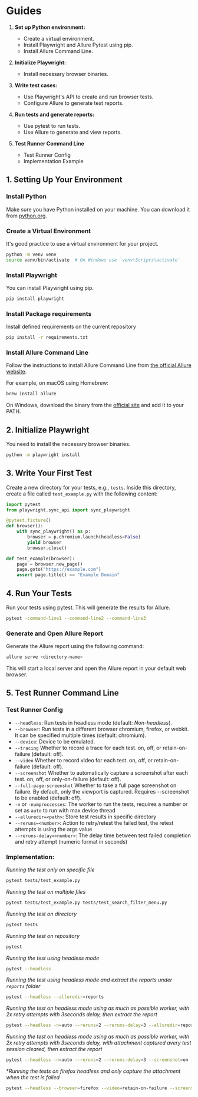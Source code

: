 # Guides
1. **Set up Python environment:**
   - Create a virtual environment.
   - Install Playwright and Allure Pytest using pip.
   - Install Allure Command Line.

2. **Initialize Playwright:**
   - Install necessary browser binaries.

3. **Write test cases:**
   - Use Playwright's API to create and run browser tests.
   - Configure Allure to generate test reports.

4. **Run tests and generate reports:**
   - Use pytest to run tests.
   - Use Allure to generate and view reports. 

5. **Test Runner Command Line**
   - Test Runner Config
   - Implementation Example


## 1. Setting Up Your Environment

### Install Python
Make sure you have Python installed on your machine. You can download it from [python.org](https://www.python.org/).

### Create a Virtual Environment
It's good practice to use a virtual environment for your project.

```bash
python -m venv venv
source venv/bin/activate  # On Windows use `venv\Scripts\activate`
```

### Install Playwright
You can install Playwright using pip.

```bash
pip install playwright
```

### Install Package requirements
Install defined requirements on the current repository 

```bash
pip install -r requirements.txt
```

### Install Allure Command Line
Follow the instructions to install Allure Command Line from [the official Allure website](https://docs.qameta.io/allure/#_get_started).

For example, on macOS using Homebrew:

```bash
brew install allure
```

On Windows, download the binary from the [official site](https://docs.qameta.io/allure/#_get_started) and add it to your PATH.

## 2. Initialize Playwright

You need to install the necessary browser binaries.

```bash
python -m playwright install
```

## 3. Write Your First Test

Create a new directory for your tests, e.g., `tests`. Inside this directory, create a file called `test_example.py` with the following content:

```python
import pytest
from playwright.sync_api import sync_playwright

@pytest.fixture()
def browser():
    with sync_playwright() as p:
        browser = p.chromium.launch(headless=False)
        yield browser
        browser.close()

def test_example(browser):
    page = browser.new_page()
    page.goto("https://example.com")
    assert page.title() == "Example Domain"
```

## 4. Run Your Tests

Run your tests using pytest. This will generate the results for Allure.

```bash
pytest -command-line1 --command-line2 --command-line3
```

### Generate and Open Allure Report

Generate the Allure report using the following command:

```bash
allure serve <directory-name>
```

This will start a local server and open the Allure report in your default web browser.


## 5. Test Runner Command Line
   
### Test Runner Config
- `--headless`: Run tests in headless mode (default: _Non-headless_). 
- `--browser`: Run tests in a different browser chromium, firefox, or webkit. It can be specified multiple times (default: chromium).   
- `--device`: Device to be emulated.  
- `--tracing` Whether to record a trace for each test. on, off, or retain-on-failure (default: off). 
- `--video` Whether to record video for each test. on, off, or retain-on-failure (default: off). 
- `--screenshot` Whether to automatically capture a screenshot after each test. on, off, or only-on-failure (default: off). 
- `--full-page-screenshot` Whether to take a full page screenshot on failure. By default, only the viewport is captured. Requires --screenshot to be enabled (default: off).
- `-n` or `-numproccesses`: The worker to run the tests, requires a number or set as `auto` to run with max device thread
- `--alluredir=<path>`: Store test results in specific directory
- `--reruns=<number>`: Action to retry/retest the failed test, the retest attempts is using the args value
- `--reruns-delay=<number>`: The delay time between test failed completion and retry attempt (numeric format in seconds)


### Implementation:

*Running the test only on specific file*
```bash
pytest tests/test_example.py
```

*Running the test on multiple files*
```bash
pytest tests/test_example.py tests/test_search_filter_menu.py
```

*Running the test on directory*
```bash
pytest tests
```

*Running the test on repository*
```bash
pytest 
```

*Running the test using headless mode*
```bash
pytest --headless
```

*Running the test using headless mode and extract the reports under `reports` folder*
```bash
pytest --headless --alluredir=reports
```

*Running the test on headless mode using as much as possible worker, with 2x retry attempts with 3seconds delay, then extract the report*
```bash
pytest --headless -n=auto --reruns=2 --reruns-delay=3 --alluredir=reports 
```

*Running the test on headless mode using as much as possible worker, with 2x retry attempts with 3seconds delay, with attachment captured avery test session cleared, then extract the report*
```bash
pytest --headless -n=auto --reruns=2 --reruns-delay=3 --screenshot=on --alluredir=reports 
```
**Running the tests on firefox headless and only capture the attachment when the test is failed*
```bash
pytest --headless --browser=firefox --video=retain-on-failure --screenshot=only-on-failure --full-page-screenshot=on
```

